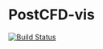 # PostCFD-vis

[![Build Status](https://github.com/yuiwa-TK/PostCFD-vis.jl/actions/workflows/CI.yml/badge.svg?branch=main)](https://github.com/yuiwa-TK/PostCFD-vis.jl/actions/workflows/CI.yml?query=branch%3Amain)
